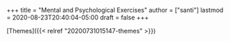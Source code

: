 +++
title = "Mental and Psychological Exercises"
author = ["santi"]
lastmod = 2020-08-23T20:40:04-05:00
draft = false
+++

[Themes]({{< relref "20200731015147-themes" >}})
